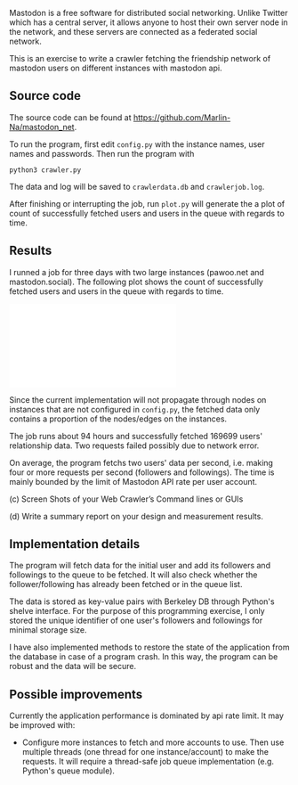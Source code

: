 
Mastodon is a free software for distributed social networking. Unlike Twitter
which has a central server, it allows anyone to host their own server node in the network,
and these servers are connected as a federated social network.

This is an exercise to write a crawler fetching the friendship network
of mastodon users on different instances with mastodon api.

## Source code

The source code can be found at https://github.com/Marlin-Na/mastodon_net.

To run the program, first edit `config.py` with the instance names, user names
and passwords. Then run the program with

```
python3 crawler.py
```

The data and log will be saved to `crawlerdata.db` and `crawlerjob.log`.

After finishing or interrupting the job, run `plot.py` will generate the
a plot of count of successfully fetched users and users in the queue with
regards to time.

## Results

I runned a job for three days with two large instances
(pawoo.net and mastodon.social). The following plot shows the count of
successfully fetched users and users in the queue with regards to time.

![plot](./plot.py)

Since the current implementation will not propagate through nodes on instances
that are not configured in `config.py`, the fetched data only contains a proportion
of the nodes/edges on the instances.

The job runs about 94 hours and successfully fetched 169699 users' relationship data.
Two requests failed possibly due to network error. 

On average, the program fetchs two users' data per second, i.e.
making four or more requests per second (followers and followings).
The time is mainly bounded by the limit of Mastodon API rate per
user account.

(c) Screen Shots of your Web Crawler’s Command lines or GUIs

(d) Write a summary report on your design and measurement results.

## Implementation details

The program will fetch data for the initial user and add its followers
and followings to the queue to be fetched. It will also check whether
the follower/following has already been fetched or in the queue list.

The data is stored as key-value pairs with Berkeley DB through
Python's shelve interface. For the purpose of this programming exercise,
I only stored the unique identifier of one user's followers and followings
for minimal storage size.

I have also implemented methods to restore the state of the application
from the database in case of a program crash. In this way, the program
can be robust and the data will be secure.

## Possible improvements

Currently the application performance is dominated by api rate limit.
It may be improved with:

- Configure more instances to fetch and more accounts to use. Then
  use multiple threads (one thread for one instance/account) to make the
  requests.
  It will require a thread-safe job queue implementation (e.g. Python's queue module).
